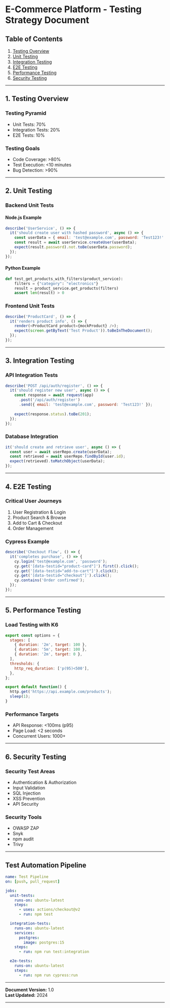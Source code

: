 # E-Commerce Platform - Testing Strategy Document

## Table of Contents

1. [Testing Overview](#1-testing-overview)
2. [Unit Testing](#2-unit-testing)
3. [Integration Testing](#3-integration-testing)
4. [E2E Testing](#4-e2e-testing)
5. [Performance Testing](#5-performance-testing)
6. [Security Testing](#6-security-testing)

---

## 1. Testing Overview

### Testing Pyramid
- Unit Tests: 70%
- Integration Tests: 20%
- E2E Tests: 10%

### Testing Goals
- Code Coverage: >80%
- Test Execution: <10 minutes
- Bug Detection: >90%

---

## 2. Unit Testing

### Backend Unit Tests

#### Node.js Example
```javascript
describe('UserService', () => {
  it('should create user with hashed password', async () => {
    const userData = { email: 'test@example.com', password: 'Test123!' };
    const result = await userService.createUser(userData);
    expect(result.password).not.toBe(userData.password);
  });
});
```

#### Python Example
```python
def test_get_products_with_filters(product_service):
    filters = {"category": "electronics"}
    result = product_service.get_products(filters)
    assert len(result) > 0
```

### Frontend Unit Tests

```javascript
describe('ProductCard', () => {
  it('renders product info', () => {
    render(<ProductCard product={mockProduct} />);
    expect(screen.getByText('Test Product')).toBeInTheDocument();
  });
});
```

---

## 3. Integration Testing

### API Integration Tests
```javascript
describe('POST /api/auth/register', () => {
  it('should register new user', async () => {
    const response = await request(app)
      .post('/api/auth/register')
      .send({ email: 'test@example.com', password: 'Test123!' });
    
    expect(response.status).toBe(201);
  });
});
```

### Database Integration
```javascript
it('should create and retrieve user', async () => {
  const user = await userRepo.create(userData);
  const retrieved = await userRepo.findById(user.id);
  expect(retrieved).toMatchObject(userData);
});
```

---

## 4. E2E Testing

### Critical User Journeys
1. User Registration & Login
2. Product Search & Browse
3. Add to Cart & Checkout
4. Order Management

### Cypress Example
```javascript
describe('Checkout Flow', () => {
  it('completes purchase', () => {
    cy.login('test@example.com', 'password');
    cy.get('[data-testid="product-card"]').first().click();
    cy.get('[data-testid="add-to-cart"]').click();
    cy.get('[data-testid="checkout"]').click();
    cy.contains('Order confirmed');
  });
});
```

---

## 5. Performance Testing

### Load Testing with K6
```javascript
export const options = {
  stages: [
    { duration: '2m', target: 100 },
    { duration: '5m', target: 100 },
    { duration: '2m', target: 0 },
  ],
  thresholds: {
    http_req_duration: ['p(95)<500'],
  },
};

export default function() {
  http.get('https://api.example.com/products');
  sleep(1);
}
```

### Performance Targets
- API Response: <100ms (p95)
- Page Load: <2 seconds
- Concurrent Users: 1000+

---

## 6. Security Testing

### Security Test Areas
- Authentication & Authorization
- Input Validation
- SQL Injection
- XSS Prevention
- API Security

### Security Tools
- OWASP ZAP
- Snyk
- npm audit
- Trivy

---

## Test Automation Pipeline

```yaml
name: Test Pipeline
on: [push, pull_request]

jobs:
  unit-tests:
    runs-on: ubuntu-latest
    steps:
      - uses: actions/checkout@v2
      - run: npm test

  integration-tests:
    runs-on: ubuntu-latest
    services:
      postgres:
        image: postgres:15
    steps:
      - run: npm run test:integration

  e2e-tests:
    runs-on: ubuntu-latest
    steps:
      - run: npm run cypress:run
```

---

**Document Version:** 1.0  
**Last Updated:** 2024

--- 
